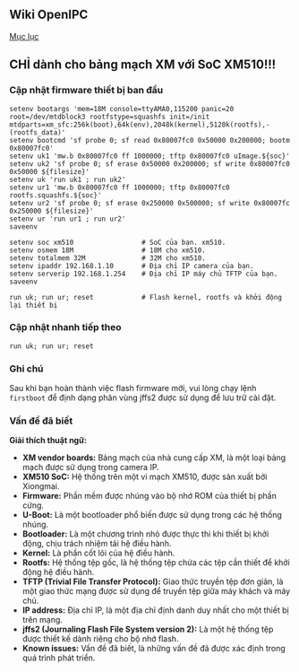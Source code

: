 ## Wiki OpenIPC
[Mục lục](../README.md)

**CHỈ** dành cho bảng mạch XM với SoC XM510!!!
-------------------------------------------

### Cập nhật firmware thiết bị ban đầu

```
setenv bootargs 'mem=18M console=ttyAMA0,115200 panic=20 root=/dev/mtdblock3 rootfstype=squashfs init=/init mtdparts=xm_sfc:256k(boot),64k(env),2048k(kernel),5120k(rootfs),-(rootfs_data)'
setenv bootcmd 'sf probe 0; sf read 0x80007fc0 0x50000 0x200000; bootm 0x80007fc0'
setenv uk1 'mw.b 0x80007fc0 ff 1000000; tftp 0x80007fc0 uImage.${soc}'
setenv uk2 'sf probe 0; sf erase 0x50000 0x200000; sf write 0x80007fc0 0x50000 ${filesize}'
setenv uk 'run uk1 ; run uk2'
setenv ur1 'mw.b 0x80007fc0 ff 1000000; tftp 0x80007fc0 rootfs.squashfs.${soc}'
setenv ur2 'sf probe 0; sf erase 0x250000 0x500000; sf write 0x80007fc 0x250000 ${filesize}'
setenv ur 'run ur1 ; run ur2'
saveenv

setenv soc xm510                 # SoC của bạn. xm510.
setenv osmem 18M                 # 18M cho xm510.
setenv totalmem 32M              # 32M cho xm510.
setenv ipaddr 192.168.1.10       # Địa chỉ IP camera của bạn.
setenv serverip 192.168.1.254    # Địa chỉ IP máy chủ TFTP của bạn.
saveenv

run uk; run ur; reset            # Flash kernel, rootfs và khởi động lại thiết bị
```

### Cập nhật nhanh tiếp theo

```
run uk; run ur; reset
```

### Ghi chú

Sau khi bạn hoàn thành việc flash firmware mới, vui lòng chạy lệnh `firstboot`
để định dạng phân vùng jffs2 được sử dụng để lưu trữ cài đặt.

### Vấn đề đã biết

**Giải thích thuật ngữ:**

* **XM vendor boards:** Bảng mạch của nhà cung cấp XM, là một loại bảng mạch được sử dụng trong camera IP.
* **XM510 SoC:** Hệ thống trên một vi mạch XM510, được sản xuất bởi Xiongmai.
* **Firmware:** Phần mềm được nhúng vào bộ nhớ ROM của thiết bị phần cứng.
* **U-Boot:** Là một bootloader phổ biến được sử dụng trong các hệ thống nhúng.
* **Bootloader:** Là một chương trình nhỏ được thực thi khi thiết bị khởi động, chịu trách nhiệm tải hệ điều hành.
* **Kernel:** Là phần cốt lõi của hệ điều hành.
* **Rootfs:** Hệ thống tệp gốc, là hệ thống tệp chứa các tệp cần thiết để khởi động hệ điều hành.
* **TFTP (Trivial File Transfer Protocol):** Giao thức truyền tệp đơn giản, là một giao thức mạng được sử dụng để truyền tệp giữa máy khách và máy chủ.
* **IP address:** Địa chỉ IP, là một địa chỉ định danh duy nhất cho một thiết bị trên mạng.
* **jffs2 (Journaling Flash File System version 2):** Là một hệ thống tệp được thiết kế dành riêng cho bộ nhớ flash.
* **Known issues:** Vấn đề đã biết, là những vấn đề đã được xác định trong quá trình phát triển.







